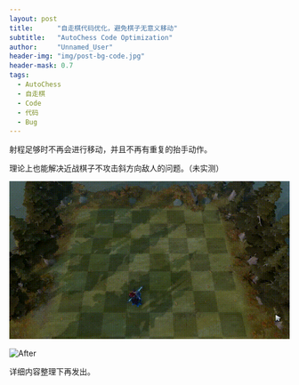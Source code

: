 ```yaml
---
layout: post
title: 		"自走棋代码优化，避免棋子无意义移动"
subtitle: 	"AutoChess Code Optimization"
author: 	"Unnamed_User"
header-img: "img/post-bg-code.jpg"
header-mask: 0.7
tags:
  - AutoChess
  - 自走棋
  - Code
  - 代码
  - Bug
---
```


射程足够时不再会进行移动，并且不再有重复的抬手动作。

理论上也能解决近战棋子不攻击斜方向敌人的问题。（未实测）

![Before](/img/in-post/post-autochess-code-optimization/before.gif)

![After](/img/in-post/post-autochess-code-optimization/after.gif)

详细内容整理下再发出。
